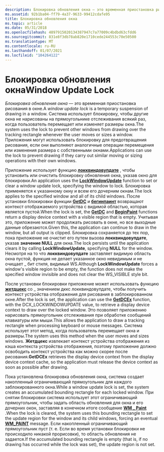 ```yaml
---
description: Блокировка обновления окна — это временная приостановка рисования в окне.
ms.assetid: 92b1ba04-ff79-4a37-9633-99412cdafe95
title: Блокировка обновления окна
ms.topic: article
ms.date: 05/31/2018
ms.openlocfilehash: 4897915020134387947c7a77009c4bdbd63cfdd6
ms.sourcegitcommit: 831e8f3db78ab820e1710cede244553c70e50500
ms.translationtype: MT
ms.contentlocale: ru-RU
ms.lasthandoff: 01/07/2021
ms.locfileid: "104264122"
---
```

# <a name="window-update-lock"></a><span data-ttu-id="a408b-103">Блокировка обновления окна</span><span class="sxs-lookup"><span data-stu-id="a408b-103">Window Update Lock</span></span>

<span data-ttu-id="a408b-104">*Блокировка обновления окна* — это временная приостановка рисования в окне.</span><span class="sxs-lookup"><span data-stu-id="a408b-104">A *window update lock* is a temporary suspension of drawing in a window.</span></span> <span data-ttu-id="a408b-105">Система использует блокировку, чтобы другие окна не нарисованы на прямоугольнике отслеживания всякий раз, когда пользователь перемещает или изменяет размеры окна.</span><span class="sxs-lookup"><span data-stu-id="a408b-105">The system uses the lock to prevent other windows from drawing over the tracking rectangle whenever the user moves or sizes a window.</span></span> <span data-ttu-id="a408b-106">Приложения могут использовать блокировку для предотвращения рисования, если они выполняют аналогичные операции перемещения или изменения размера с собственными окнами.</span><span class="sxs-lookup"><span data-stu-id="a408b-106">Applications can use the lock to prevent drawing if they carry out similar moving or sizing operations with their own windows.</span></span>

<span data-ttu-id="a408b-107">Приложение использует функцию [**локквиндовупдате**](/windows/desktop/api/Winuser/nf-winuser-lockwindowupdate) , чтобы установить или очистить блокировку обновления окна, указав окно для блокировки.</span><span class="sxs-lookup"><span data-stu-id="a408b-107">An application uses the [**LockWindowUpdate**](/windows/desktop/api/Winuser/nf-winuser-lockwindowupdate) function to set or clear a window update lock, specifying the window to lock.</span></span> <span data-ttu-id="a408b-108">Блокировка применяется к указанному окну и всем его дочерним окнам.</span><span class="sxs-lookup"><span data-stu-id="a408b-108">The lock applies to the specified window and all of its child windows.</span></span> <span data-ttu-id="a408b-109">После установки блокировки функции [**GetDC**](/windows/desktop/api/Winuser/nf-winuser-getdc) и [**бегинпаинт**](/windows/desktop/api/Winuser/nf-winuser-beginpaint) возвращают контекст отображаемого устройства с видимой областью, которая является пустой.</span><span class="sxs-lookup"><span data-stu-id="a408b-109">When the lock is set, the [**GetDC**](/windows/desktop/api/Winuser/nf-winuser-getdc) and [**BeginPaint**](/windows/desktop/api/Winuser/nf-winuser-beginpaint) functions return a display device context with a visible region that is empty.</span></span> <span data-ttu-id="a408b-110">Учитывая это, приложение может продолжать рисовать в окне, но все выходные данные обрезаются.</span><span class="sxs-lookup"><span data-stu-id="a408b-110">Given this, the application can continue to draw in the window, but all output is clipped.</span></span> <span data-ttu-id="a408b-111">Блокировка сохраняется до тех пор, пока приложение не очистит его путем вызова **локквиндовупдате**, указав **значение NULL** для окна.</span><span class="sxs-lookup"><span data-stu-id="a408b-111">The lock persists until the application clears it by calling **LockWindowUpdate**, specifying **NULL** for the window.</span></span> <span data-ttu-id="a408b-112">Несмотря на то что **локквиндовупдате** заставляет видимую область окна пустой, функция не делает указанное окно невидимым и не очищает \_ бит стиля, видимый WS.</span><span class="sxs-lookup"><span data-stu-id="a408b-112">Although **LockWindowUpdate** forces a window's visible region to be empty, the function does not make the specified window invisible and does not clear the WS\_VISIBLE style bit.</span></span>

<span data-ttu-id="a408b-113">После установки блокировки приложение может использовать функцию [**жетдцекс**](/windows/desktop/api/Winuser/nf-winuser-getdcex) со \_ значением дккс локквиндовупдате, чтобы получить контекст устройства отображения для рисования в заблокированном окне.</span><span class="sxs-lookup"><span data-stu-id="a408b-113">After the lock is set, the application can use the [**GetDCEx**](/windows/desktop/api/Winuser/nf-winuser-getdcex) function, with the DCX\_LOCKWINDOWUPDATE value, to retrieve a display device context to draw over the locked window.</span></span> <span data-ttu-id="a408b-114">Это позволяет приложению нарисовать прямоугольник отслеживания при обработке сообщений клавиатуры или мыши.</span><span class="sxs-lookup"><span data-stu-id="a408b-114">This allows the application to draw a tracking rectangle when processing keyboard or mouse messages.</span></span> <span data-ttu-id="a408b-115">Система использует этот метод, когда пользователь перемещает окна и размеры.</span><span class="sxs-lookup"><span data-stu-id="a408b-115">The system uses this method when the user moves and sizes windows.</span></span> <span data-ttu-id="a408b-116">**Жетдцекс** извлекает контекст устройства отображения из кэша контекста устройства отображения, поэтому приложение должно освободить контекст устройства как можно скорее после рисования.</span><span class="sxs-lookup"><span data-stu-id="a408b-116">**GetDCEx** retrieves the display device context from the display device context cache, so the application must release the device context as soon as possible after drawing.</span></span>

<span data-ttu-id="a408b-117">Пока установлена блокировка обновления окна, система создает накопленный ограничивающий прямоугольник для каждого заблокированного окна.</span><span class="sxs-lookup"><span data-stu-id="a408b-117">While a window update lock is set, the system creates an accumulated bounding rectangle for each locked window.</span></span> <span data-ttu-id="a408b-118">При снятии блокировки система использует этот ограничивающий прямоугольник, чтобы задать область обновления для окна и его дочерних окон, заставляя в конечном итоге сообщение [**WM \_ Paint**](wm-paint.md) .</span><span class="sxs-lookup"><span data-stu-id="a408b-118">When the lock is cleared, the system uses this bounding rectangle to set the update region for the window and its child windows, forcing an eventual [**WM\_PAINT**](wm-paint.md) message.</span></span> <span data-ttu-id="a408b-119">Если накопленный ограничивающий прямоугольник пуст (т. е. Если во время установки блокировки не происходило никакой прорисовки), то область обновления не задается.</span><span class="sxs-lookup"><span data-stu-id="a408b-119">If the accumulated bounding rectangle is empty (that is, if no drawing has occurred while the lock was set), the update region is not set.</span></span>

 

 



